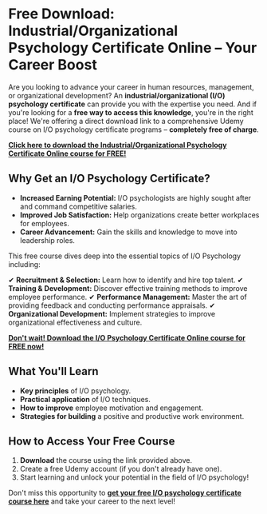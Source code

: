 # Free Download: Industrial/Organizational Psychology Certificate Online – Your Career Boost

Are you looking to advance your career in human resources, management, or organizational development? An **industrial/organizational (I/O) psychology certificate** can provide you with the expertise you need. And if you're looking for a **free way to access this knowledge**, you're in the right place! We're offering a direct download link to a comprehensive Udemy course on I/O psychology certificate programs – **completely free of charge**.

[**Click here to download the Industrial/Organizational Psychology Certificate Online course for FREE!**](https://udemywork.com/industrial-organizational-psychology-certificate-online)

## Why Get an I/O Psychology Certificate?

*   **Increased Earning Potential:** I/O psychologists are highly sought after and command competitive salaries.
*   **Improved Job Satisfaction:** Help organizations create better workplaces for employees.
*   **Career Advancement:** Gain the skills and knowledge to move into leadership roles.

This free course dives deep into the essential topics of I/O Psychology including:

✔ **Recruitment & Selection:** Learn how to identify and hire top talent.
✔ **Training & Development:** Discover effective training methods to improve employee performance.
✔ **Performance Management:** Master the art of providing feedback and conducting performance appraisals.
✔ **Organizational Development:** Implement strategies to improve organizational effectiveness and culture.

[**Don't wait! Download the I/O Psychology Certificate Online course for FREE now!**](https://udemywork.com/industrial-organizational-psychology-certificate-online)

## What You'll Learn

*   **Key principles** of I/O psychology.
*   **Practical application** of I/O techniques.
*   **How to improve** employee motivation and engagement.
*   **Strategies for building** a positive and productive work environment.

## How to Access Your Free Course

1.  **Download** the course using the link provided above.
2.  Create a free Udemy account (if you don't already have one).
3.  Start learning and unlock your potential in the field of I/O psychology!

Don't miss this opportunity to **[get your free I/O psychology certificate course here](https://udemywork.com/industrial-organizational-psychology-certificate-online)** and take your career to the next level!
